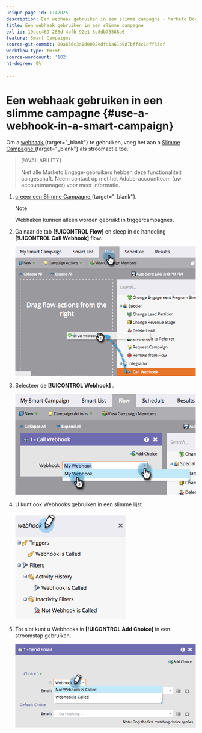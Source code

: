 ```yaml
---
unique-page-id: 1147025
description: Een webhaak gebruiken in een slimme campagne - Marketo Docs - Productdocumentatie
title: Een webhaak gebruiken in een slimme campagne
exl-id: 19dcc469-288d-4bfb-92e1-3e8db75588a6
feature: Smart Campaigns
source-git-commit: 09a656c3a0d0002edfa1a61b987bff4c1dff33cf
workflow-type: tm+mt
source-wordcount: '102'
ht-degree: 0%

---
```


# Een webhaak gebruiken in een slimme campagne {#use-a-webhook-in-a-smart-campaign}

Om a [ webhaak ](https://experienceleague.adobe.com/en/docs/marketo-developer/marketo/webhooks/webhooks){target="_blank"} te gebruiken, voeg het aan a [ Slimme Campagne ](/help/marketo/product-docs/core-marketo-concepts/smart-campaigns/flow-actions/add-a-flow-step-to-a-smart-campaign.md){target="_blank"} als stroomactie toe.

>[!AVAILABILITY]
>
>Niet alle Marketo Engage-gebruikers hebben deze functionaliteit aangeschaft. Neem contact op met het Adobe-accountteam (uw accountmanager) voor meer informatie.

1. [ creeer een Slimme Campagne ](/help/marketo/product-docs/core-marketo-concepts/smart-campaigns/creating-a-smart-campaign/create-a-new-smart-campaign.md){target="_blank"}.

   >[!NOTE]
   >
   >Webhaken kunnen alleen worden gebruikt in triggercampagnes.

1. Ga naar de tab **[!UICONTROL Flow]** en sleep in de handeling **[!UICONTROL Call Webhook]** flow.

   ![](assets/use-a-webhook-in-a-smart-campaign-1.png)

1. Selecteer de **[!UICONTROL Webhook]** .

   ![](assets/use-a-webhook-in-a-smart-campaign-2.png)

1. U kunt ook Webhooks gebruiken in een slimme lijst.

   ![](assets/use-a-webhook-in-a-smart-campaign-3.png)

1. Tot slot kunt u Webhooks in **[!UICONTROL Add Choice]** in een stroomstap gebruiken.

   ![](assets/use-a-webhook-in-a-smart-campaign-4.png)
